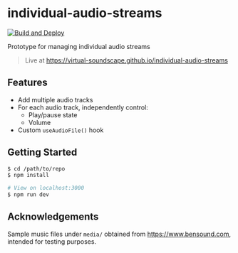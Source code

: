 # individual-audio-streams

[![Build and Deploy](https://github.com/virtual-soundscape/individual-audio-streams/actions/workflows/build_and_deploy.yml/badge.svg)](https://github.com/virtual-soundscape/individual-audio-streams/actions/workflows/build_and_deploy.yml)

Prototype for managing individual audio streams

> Live at https://virtual-soundscape.github.io/individual-audio-streams

## Features

- Add multiple audio tracks
- For each audio track, independently control:
    - Play/pause state
    - Volume
- Custom `useAudioFile()` hook

## Getting Started

```bash
$ cd /path/to/repo
$ npm install

# View on localhost:3000
$ npm run dev
```

## Acknowledgements

Sample music files under `media/` obtained from https://www.bensound.com, intended for testing purposes.